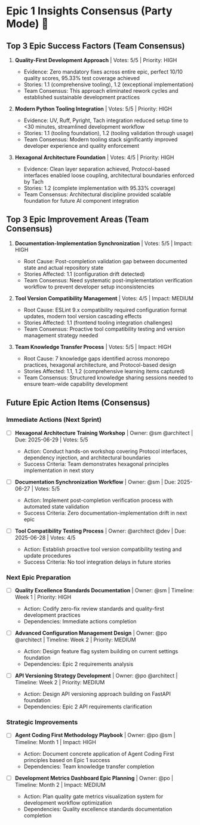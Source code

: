 # Epic 1 Insights Consensus (Party Mode) 🎉

## Top 3 Epic Success Factors (Team Consensus)

1. **Quality-First Development Approach** | Votes: 5/5 | Priority: HIGH
   - Evidence: Zero mandatory fixes across entire epic, perfect 10/10 quality scores, 95.33% test coverage achieved
   - Stories: 1.1 (comprehensive tooling), 1.2 (exceptional implementation)
   - Team Consensus: This approach eliminated rework cycles and established sustainable development practices

2. **Modern Python Tooling Integration** | Votes: 5/5 | Priority: HIGH
   - Evidence: UV, Ruff, Pyright, Tach integration reduced setup time to <30 minutes, streamlined development workflow
   - Stories: 1.1 (tooling foundation), 1.2 (tooling validation through usage)
   - Team Consensus: Modern tooling stack significantly improved developer experience and quality enforcement

3. **Hexagonal Architecture Foundation** | Votes: 4/5 | Priority: HIGH
   - Evidence: Clean layer separation achieved, Protocol-based interfaces enabled loose coupling, architectural boundaries enforced by Tach
   - Stories: 1.2 (complete implementation with 95.33% coverage)
   - Team Consensus: Architectural discipline provided scalable foundation for future AI component integration

## Top 3 Epic Improvement Areas (Team Consensus)

1. **Documentation-Implementation Synchronization** | Votes: 5/5 | Impact: HIGH
   - Root Cause: Post-completion validation gap between documented state and actual repository state
   - Stories Affected: 1.1 (configuration drift detected)
   - Team Consensus: Need systematic post-implementation verification workflow to prevent developer setup inconsistencies

2. **Tool Version Compatibility Management** | Votes: 4/5 | Impact: MEDIUM
   - Root Cause: ESLint 9.x compatibility required configuration format updates, modern tool version cascading effects
   - Stories Affected: 1.1 (frontend tooling integration challenges)
   - Team Consensus: Proactive tool compatibility testing and version management strategy needed

3. **Team Knowledge Transfer Process** | Votes: 5/5 | Impact: HIGH
   - Root Cause: 7 knowledge gaps identified across monorepo practices, hexagonal architecture, and Protocol-based design
   - Stories Affected: 1.1, 1.2 (comprehensive learning items captured)
   - Team Consensus: Structured knowledge sharing sessions needed to ensure team-wide capability development

## Future Epic Action Items (Consensus)

### Immediate Actions (Next Sprint)
- [ ] **Hexagonal Architecture Training Workshop** | Owner: @sm @architect | Due: 2025-06-29 | Votes: 5/5
  - Action: Conduct hands-on workshop covering Protocol interfaces, dependency injection, and architectural boundaries
  - Success Criteria: Team demonstrates hexagonal principles implementation in next story

- [ ] **Documentation Synchronization Workflow** | Owner: @sm | Due: 2025-06-27 | Votes: 5/5
  - Action: Implement post-completion verification process with automated state validation
  - Success Criteria: Zero documentation-implementation drift in next epic

- [ ] **Tool Compatibility Testing Process** | Owner: @architect @dev | Due: 2025-06-28 | Votes: 4/5
  - Action: Establish proactive tool version compatibility testing and update procedures
  - Success Criteria: No tool integration delays in future stories

### Next Epic Preparation
- [ ] **Quality Excellence Standards Documentation** | Owner: @sm | Timeline: Week 1 | Priority: HIGH
  - Action: Codify zero-fix review standards and quality-first development practices
  - Dependencies: Immediate actions completion

- [ ] **Advanced Configuration Management Design** | Owner: @po @architect | Timeline: Week 2 | Priority: MEDIUM
  - Action: Design feature flag system building on current settings foundation
  - Dependencies: Epic 2 requirements analysis

- [ ] **API Versioning Strategy Development** | Owner: @po @architect | Timeline: Week 2 | Priority: MEDIUM
  - Action: Design API versioning approach building on FastAPI foundation
  - Dependencies: Epic 2 API requirements clarification

### Strategic Improvements
- [ ] **Agent Coding First Methodology Playbook** | Owner: @po @sm | Timeline: Month 1 | Impact: HIGH
  - Action: Document concrete application of Agent Coding First principles based on Epic 1 success
  - Dependencies: Team knowledge transfer completion

- [ ] **Development Metrics Dashboard Epic Planning** | Owner: @po | Timeline: Month 2 | Impact: MEDIUM
  - Action: Plan quality gate metrics visualization system for development workflow optimization
  - Dependencies: Quality excellence standards documentation completion
